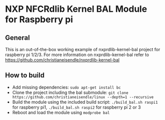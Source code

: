 # NXP NFCRdlib Kernel BAL Module for Raspberry pi

## General
This is an out-of-the-box working example of nxprdlib-kernel-bal project for raspberry pi 1/2/3. 
For more information on nxprdlib-kernel-bal refer to https://github.com/christianeisendle/nxprdlib-kernel-bal

## How to build
- Add missing dependencies: `sudo apt-get install bc`
- Clone the project including the bal submodule: `git clone https://github.com/christianeisendle/linux --depth=1 --recursive`
- Build the module using the included build script: `./build_bal.sh raspi1` for raspberry pi1, `./build_bal.sh raspi2` for raspberry pi 2 or 3
- Reboot and load the module using `modprobe bal`
